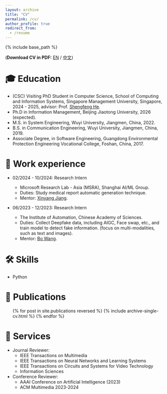 ```yaml
---
layout: archive
title: "CV"
permalink: /cv/
author_profile: true
redirect_from:
  - /resume
---
```


{% include base_path %}

(**Download CV in PDF:** [EN](https://guanzhouk.top/files/guanzhou-ke-cv-en.pdf) / [中文](https://guanzhouk.top/files/guanzhouke-cv-cn-new.pdf))

🎓 Education
======
* (CSC) Visiting PhD Student in Computer Science, School of Computing and Information Systems, Singapore Management University, Singapore, 2024 - 2025, advisor: Prof. [Shengfeng He](http://www.shengfenghe.com/).
* Ph.D in Information Management, Beijing Jiaotong University, 2026 (expected).
* M.S. in System Engineering, Wuyi University, Jiangmen, China, 2022.
* B.S. in Communication Engineering, Wuyi University, Jiangmen, China, 2019.
* Associate Degree, in Software Engineering, Guangdong Environmental Protection Engineering Vocational College, Foshan, China, 2017.

💼 Work experience
======
* 02/2024 - 10/2024: Research Intern
  * Microsoft Research Lab - Asia (MSRA), Shanghai AI/ML Group.
  * Duties: Study medical report automatic generation technique. 
  * Mentor: [Xinyang Jiang](https://www.microsoft.com/en-us/research/people/xinyangjiang/).

* 06/2023 - 12/2023: Research Intern
  * The Institute of Automation, Chinese Academy of Sciences.
  * Duties: Collect Deepfake data, including AIGC, Face swap, etc., and train model to detect fake information. (focus on multi-modalities, such as text and images).
  * Mentor: [Bo Wang](http://vslab.ia.ac.cn/people/).


🛠️ Skills
======
* Python


📄 Publications
======
  <ul>{% for post in site.publications reversed %}
    {% include archive-single-cv.html %}
  {% endfor %}</ul>
  
<!-- Talks
======
  <ul>{% for post in site.talks %}
    {% include archive-single-talk-cv.html %}
  {% endfor %}</ul> -->
  
  
🤝 Services
======

* Journal Reviewer:
  * IEEE Transactions on Multimedia
  * IEEE Transactions on Neural Networks and Learning Systems
  * IEEE Transactions on Circuits and Systems for Video Technology
  * Information Sciences
* Conference Reviewer:
  * AAAI Conference on Artificial Intelligence (2023)
  * ACM Multimedia 2023-2024
